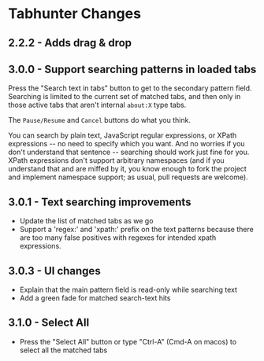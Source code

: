 # Tabhunter Changes

## 2.2.2 - Adds drag & drop

## 3.0.0 - Support searching patterns in loaded tabs

Press the "Search text in tabs" button to get to the secondary pattern field.  Searching is limited to the current set of matched tabs, and then only in those active tabs that aren't internal `about:X` type tabs.

The `Pause/Resume` and `Cancel` buttons do what you think.

You can search by plain text, JavaScript regular expressions, or XPath expressions -- no need to specify which you want. And no worries if you don't understand that sentence -- searching should work just fine for you.  XPath expressions don't support arbitrary namespaces (and if you understand that and are miffed by it, you know enough to fork the project and implement namespace support; as usual, pull requests are welcome).

## 3.0.1 - Text searching improvements

* Update the list of matched tabs as we go
* Support a 'regex:' and 'xpath:' prefix on the text patterns because there are too many false positives with regexes for intended xpath expressions.

## 3.0.3 - UI changes

* Explain that the main pattern field is read-only while searching text
* Add a green fade for matched search-text hits

## 3.1.0 - Select All

* Press the "Select All" button or type "Ctrl-A" (Cmd-A on macos) to select all the matched tabs
